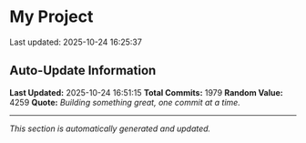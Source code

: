 # My Project


Last updated: 2025-10-24 16:25:37


































































































































































































































































































































































































































































































































































































































































































































































































































































































































































































































































































































































































































































































































































































































































































































































































































































































































































































































































































































































































































































































































































































































































































































































































































































## Auto-Update Information

**Last Updated:** 2025-10-24 16:51:15
**Total Commits:** 1979
**Random Value:** 4259
**Quote:** _Building something great, one commit at a time._

---
_This section is automatically generated and updated._